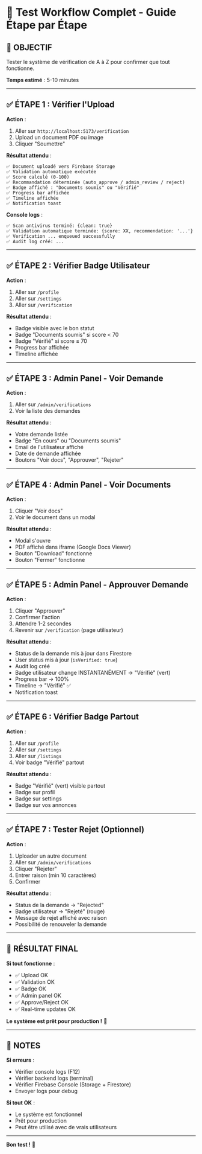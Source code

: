 # 🧪 Test Workflow Complet - Guide Étape par Étape

## 🎯 OBJECTIF

Tester le système de vérification de A à Z pour confirmer que tout fonctionne.

**Temps estimé** : 5-10 minutes

---

## ✅ ÉTAPE 1 : Vérifier l'Upload

**Action** :
1. Aller sur `http://localhost:5173/verification`
2. Upload un document PDF ou image
3. Cliquer "Soumettre"

**Résultat attendu** :
```
✅ Document uploadé vers Firebase Storage
✅ Validation automatique exécutée
✅ Score calculé (0-100)
✅ Recommandation déterminée (auto_approve / admin_review / reject)
✅ Badge affiché : "Documents soumis" ou "Vérifié"
✅ Progress bar affichée
✅ Timeline affichée
✅ Notification toast
```

**Console logs** :
```
✅ Scan antivirus terminé: {clean: true}
✅ Validation automatique terminée: {score: XX, recommendation: '...'}
✅ Verification ... enqueued successfully
✅ Audit log créé: ...
```

---

## ✅ ÉTAPE 2 : Vérifier Badge Utilisateur

**Action** :
1. Aller sur `/profile`
2. Aller sur `/settings`
3. Aller sur `/verification`

**Résultat attendu** :
- Badge visible avec le bon statut
- Badge "Documents soumis" si score < 70
- Badge "Vérifié" si score ≥ 70
- Progress bar affichée
- Timeline affichée

---

## ✅ ÉTAPE 3 : Admin Panel - Voir Demande

**Action** :
1. Aller sur `/admin/verifications`
2. Voir la liste des demandes

**Résultat attendu** :
- Votre demande listée
- Badge "En cours" ou "Documents soumis"
- Email de l'utilisateur affiché
- Date de demande affichée
- Boutons "Voir docs", "Approuver", "Rejeter"

---

## ✅ ÉTAPE 4 : Admin Panel - Voir Documents

**Action** :
1. Cliquer "Voir docs"
2. Voir le document dans un modal

**Résultat attendu** :
- Modal s'ouvre
- PDF affiché dans iframe (Google Docs Viewer)
- Bouton "Download" fonctionne
- Bouton "Fermer" fonctionne

---

## ✅ ÉTAPE 5 : Admin Panel - Approuver Demande

**Action** :
1. Cliquer "Approuver"
2. Confirmer l'action
3. Attendre 1-2 secondes
4. Revenir sur `/verification` (page utilisateur)

**Résultat attendu** :
- Status de la demande mis à jour dans Firestore
- User status mis à jour (`isVerified: true`)
- Audit log créé
- Badge utilisateur change INSTANTANÉMENT → "Vérifié" (vert)
- Progress bar → 100%
- Timeline → "Vérifié" ✅
- Notification toast

---

## ✅ ÉTAPE 6 : Vérifier Badge Partout

**Action** :
1. Aller sur `/profile`
2. Aller sur `/settings`
3. Aller sur `/listings`
4. Voir badge "Vérifié" partout

**Résultat attendu** :
- Badge "Vérifié" (vert) visible partout
- Badge sur profil
- Badge sur settings
- Badge sur vos annonces

---

## ✅ ÉTAPE 7 : Tester Rejet (Optionnel)

**Action** :
1. Uploader un autre document
2. Aller sur `/admin/verifications`
3. Cliquer "Rejeter"
4. Entrer raison (min 10 caractères)
5. Confirmer

**Résultat attendu** :
- Status de la demande → "Rejected"
- Badge utilisateur → "Rejeté" (rouge)
- Message de rejet affiché avec raison
- Possibilité de renouveler la demande

---

## 🎊 RÉSULTAT FINAL

**Si tout fonctionne** :
- ✅ Upload OK
- ✅ Validation OK
- ✅ Badge OK
- ✅ Admin panel OK
- ✅ Approve/Reject OK
- ✅ Real-time updates OK

**Le système est prêt pour production !** 🚀

---

## 📝 NOTES

**Si erreurs** :
- Vérifier console logs (F12)
- Vérifier backend logs (terminal)
- Vérifier Firebase Console (Storage + Firestore)
- Envoyer logs pour debug

**Si tout OK** :
- Le système est fonctionnel
- Prêt pour production
- Peut être utilisé avec de vrais utilisateurs

---

**Bon test !** 🧪

